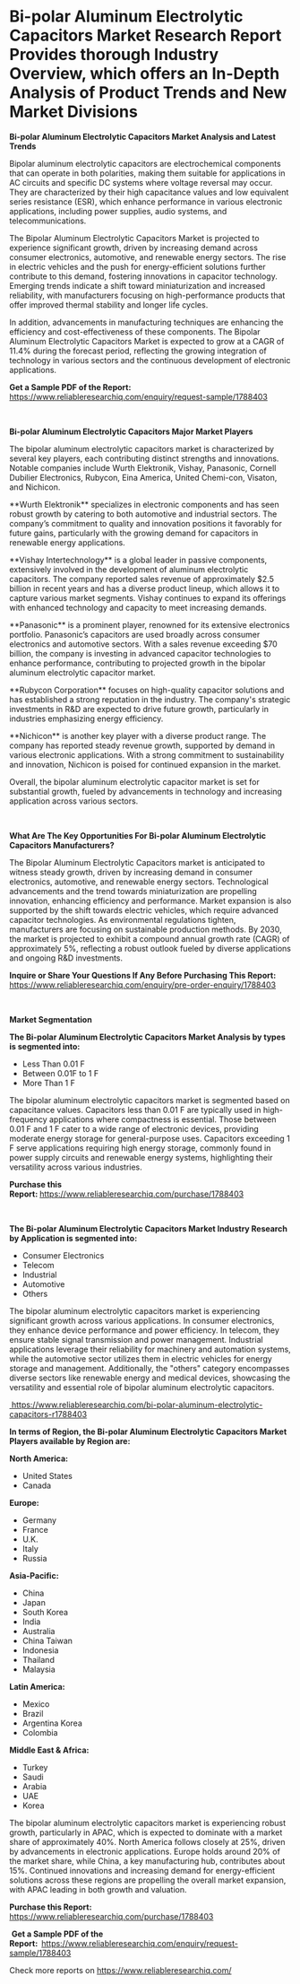<p><h1>Bi-polar Aluminum Electrolytic Capacitors Market Research Report Provides thorough Industry Overview, which offers an In-Depth Analysis of Product Trends and New Market Divisions</h1></p><p><strong>Bi-polar Aluminum Electrolytic Capacitors Market Analysis and Latest Trends</strong></p>
<p><p>Bipolar aluminum electrolytic capacitors are electrochemical components that can operate in both polarities, making them suitable for applications in AC circuits and specific DC systems where voltage reversal may occur. They are characterized by their high capacitance values and low equivalent series resistance (ESR), which enhance performance in various electronic applications, including power supplies, audio systems, and telecommunications.</p><p>The Bipolar Aluminum Electrolytic Capacitors Market is projected to experience significant growth, driven by increasing demand across consumer electronics, automotive, and renewable energy sectors. The rise in electric vehicles and the push for energy-efficient solutions further contribute to this demand, fostering innovations in capacitor technology. Emerging trends indicate a shift toward miniaturization and increased reliability, with manufacturers focusing on high-performance products that offer improved thermal stability and longer life cycles.</p><p>In addition, advancements in manufacturing techniques are enhancing the efficiency and cost-effectiveness of these components. The Bipolar Aluminum Electrolytic Capacitors Market is expected to grow at a CAGR of 11.4% during the forecast period, reflecting the growing integration of technology in various sectors and the continuous development of electronic applications.</p></p>
<p><strong>Get a Sample PDF of the Report:&nbsp;</strong> <a href="https://www.reliableresearchiq.com/enquiry/request-sample/1788403?utm_campaign=2456&utm_medium=2&utm_source=Github&utm_content=ia&utm_term=06042025&utm_id=bi-polar-aluminum-electrolytic-capacitors">https://www.reliableresearchiq.com/enquiry/request-sample/1788403</a></p>
<p>&nbsp;</p>
<p><strong>Bi-polar Aluminum Electrolytic Capacitors Major Market Players</strong></p>
<p><p>The bipolar aluminum electrolytic capacitors market is characterized by several key players, each contributing distinct strengths and innovations. Notable companies include Wurth Elektronik, Vishay, Panasonic, Cornell Dubilier Electronics, Rubycon, Eina America, United Chemi-con, Visaton, and Nichicon.</p><p>**Wurth Elektronik** specializes in electronic components and has seen robust growth by catering to both automotive and industrial sectors. The company’s commitment to quality and innovation positions it favorably for future gains, particularly with the growing demand for capacitors in renewable energy applications.</p><p>**Vishay Intertechnology** is a global leader in passive components, extensively involved in the development of aluminum electrolytic capacitors. The company reported sales revenue of approximately $2.5 billion in recent years and has a diverse product lineup, which allows it to capture various market segments. Vishay continues to expand its offerings with enhanced technology and capacity to meet increasing demands.</p><p>**Panasonic** is a prominent player, renowned for its extensive electronics portfolio. Panasonic’s capacitors are used broadly across consumer electronics and automotive sectors. With a sales revenue exceeding $70 billion, the company is investing in advanced capacitor technologies to enhance performance, contributing to projected growth in the bipolar aluminum electrolytic capacitor market.</p><p>**Rubycon Corporation** focuses on high-quality capacitor solutions and has established a strong reputation in the industry. The company's strategic investments in R&D are expected to drive future growth, particularly in industries emphasizing energy efficiency.</p><p>**Nichicon** is another key player with a diverse product range. The company has reported steady revenue growth, supported by demand in various electronic applications. With a strong commitment to sustainability and innovation, Nichicon is poised for continued expansion in the market.</p><p>Overall, the bipolar aluminum electrolytic capacitor market is set for substantial growth, fueled by advancements in technology and increasing application across various sectors.</p></p>
<p>&nbsp;</p>
<p><strong>What Are The Key Opportunities For Bi-polar Aluminum Electrolytic Capacitors Manufacturers?</strong></p>
<p><p>The Bipolar Aluminum Electrolytic Capacitors market is anticipated to witness steady growth, driven by increasing demand in consumer electronics, automotive, and renewable energy sectors. Technological advancements and the trend towards miniaturization are propelling innovation, enhancing efficiency and performance. Market expansion is also supported by the shift towards electric vehicles, which require advanced capacitor technologies. As environmental regulations tighten, manufacturers are focusing on sustainable production methods. By 2030, the market is projected to exhibit a compound annual growth rate (CAGR) of approximately 5%, reflecting a robust outlook fueled by diverse applications and ongoing R&D investments.</p></p>
<p><strong>Inquire or Share Your Questions If Any Before Purchasing This Report:</strong> <a href="https://www.reliableresearchiq.com/enquiry/pre-order-enquiry/1788403?utm_campaign=2456&utm_medium=2&utm_source=Github&utm_content=ia&utm_term=06042025&utm_id=bi-polar-aluminum-electrolytic-capacitors">https://www.reliableresearchiq.com/enquiry/pre-order-enquiry/1788403</a></p>
<p>&nbsp;</p>
<p><strong>Market Segmentation</strong></p>
<p><strong>The Bi-polar Aluminum Electrolytic Capacitors Market Analysis by types is segmented into:</strong></p>
<p><ul><li>Less Than 0.01 F</li><li>Between 0.01F to 1 F</li><li>More Than 1 F</li></ul></p>
<p><p>The bipolar aluminum electrolytic capacitors market is segmented based on capacitance values. Capacitors less than 0.01 F are typically used in high-frequency applications where compactness is essential. Those between 0.01 F and 1 F cater to a wide range of electronic devices, providing moderate energy storage for general-purpose uses. Capacitors exceeding 1 F serve applications requiring high energy storage, commonly found in power supply circuits and renewable energy systems, highlighting their versatility across various industries.</p></p>
<p><strong>Purchase this Report:&nbsp;</strong><a href="https://www.reliableresearchiq.com/purchase/1788403?utm_campaign=2456&utm_medium=2&utm_source=Github&utm_content=ia&utm_term=06042025&utm_id=bi-polar-aluminum-electrolytic-capacitors">https://www.reliableresearchiq.com/purchase/1788403</a></p>
<p>&nbsp;</p>
<p><strong>The Bi-polar Aluminum Electrolytic Capacitors Market Industry Research by Application is segmented into:</strong></p>
<p><ul><li>Consumer Electronics</li><li>Telecom</li><li>Industrial</li><li>Automotive</li><li>Others</li></ul></p>
<p><p>The bipolar aluminum electrolytic capacitors market is experiencing significant growth across various applications. In consumer electronics, they enhance device performance and power efficiency. In telecom, they ensure stable signal transmission and power management. Industrial applications leverage their reliability for machinery and automation systems, while the automotive sector utilizes them in electric vehicles for energy storage and management. Additionally, the "others" category encompasses diverse sectors like renewable energy and medical devices, showcasing the versatility and essential role of bipolar aluminum electrolytic capacitors.</p></p>
<p><a href="https://www.reliableresearchiq.com/bi-polar-aluminum-electrolytic-capacitors-r1788403?utm_campaign=2456&utm_medium=2&utm_source=Github&utm_content=ia&utm_term=06042025&utm_id=bi-polar-aluminum-electrolytic-capacitors">&nbsp;https://www.reliableresearchiq.com/bi-polar-aluminum-electrolytic-capacitors-r1788403</a></p>
<p><strong>In terms of Region, the Bi-polar Aluminum Electrolytic Capacitors Market Players available by Region are:</strong></p>
<p>
    <p> <strong> North America: </strong>
        <ul>
            <li>United States</li>
            <li>Canada</li>
        </ul>
        </p> 
    <p> <strong> Europe: </strong>
        <ul>
            <li>Germany</li>
            <li>France</li>
            <li>U.K.</li>
            <li>Italy</li>
            <li>Russia</li>
        </ul>
        </p> 
    <p> <strong> Asia-Pacific: </strong>
        <ul>
            <li>China</li>
            <li>Japan</li>
            <li>South Korea</li>
            <li>India</li>
            <li>Australia</li>
            <li>China Taiwan</li>
            <li>Indonesia</li>
            <li>Thailand</li>
            <li>Malaysia</li>
        </ul>
        </p> 
    <p> <strong> Latin America: </strong>
        <ul>
            <li>Mexico</li>
            <li>Brazil</li>
            <li>Argentina Korea</li>
            <li>Colombia</li>
        </ul>
        </p> 
    <p> <strong> Middle East & Africa: </strong>
        <ul>
            <li>Turkey</li>
            <li>Saudi</li>
            <li>Arabia</li>
            <li>UAE</li>
            <li>Korea</li>
        </ul>
    </p>
    </p>
<p><p>The bipolar aluminum electrolytic capacitors market is experiencing robust growth, particularly in APAC, which is expected to dominate with a market share of approximately 40%. North America follows closely at 25%, driven by advancements in electronic applications. Europe holds around 20% of the market share, while China, a key manufacturing hub, contributes about 15%. Continued innovations and increasing demand for energy-efficient solutions across these regions are propelling the overall market expansion, with APAC leading in both growth and valuation.</p></p>
<p><strong>Purchase this Report: </strong><a href="https://www.reliableresearchiq.com/purchase/1788403?utm_campaign=2456&utm_medium=2&utm_source=Github&utm_content=ia&utm_term=06042025&utm_id=bi-polar-aluminum-electrolytic-capacitors">https://www.reliableresearchiq.com/purchase/1788403</a></p>
<p>&nbsp;<strong>Get a Sample PDF of the Report:&nbsp;&nbsp;</strong><a href="https://www.reliableresearchiq.com/enquiry/request-sample/1788403?utm_campaign=2456&utm_medium=2&utm_source=Github&utm_content=ia&utm_term=06042025&utm_id=bi-polar-aluminum-electrolytic-capacitors">https://www.reliableresearchiq.com/enquiry/request-sample/1788403</a></p>
<p><strong></strong></p>
<p>Check more reports on <a href="https://www.reliableresearchiq.com/?utm_campaign=2456&utm_medium=2&utm_source=Github&utm_content=ia&utm_term=06042025&utm_id=bi-polar-aluminum-electrolytic-capacitors">https://www.reliableresearchiq.com/</a></p>
